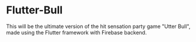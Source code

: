# Flutter-Bull

This will be the ultimate version of the hit sensation party game "Utter Bull", made using the Flutter framework with Firebase backend.
